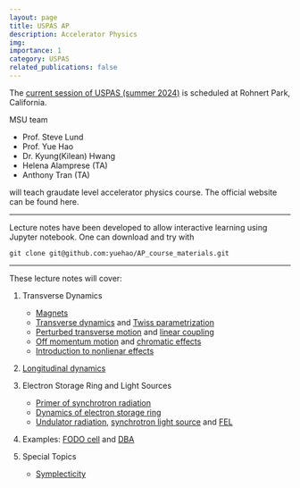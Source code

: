 ```yaml
---
layout: page
title: USPAS AP
description: Accelerator Physics
img: 
importance: 1
category: USPAS
related_publications: false
---
```


The [current session of USPAS (summer 2024)](https://uspas.fnal.gov/programs/2024/rohnertpark/index.shtml) is scheduled at Rohnert Park, California.    

MSU team 
- Prof. Steve Lund
- Prof. Yue Hao
- Dr. Kyung(Kilean) Hwang
- Helena Alamprese (TA)
- Anthony Tran (TA)

will teach graudate level accelerator physics course.  The official website can be found here.

---

Lecture notes have been developed to allow interactive learning using Jupyter notebook.  One can download and try with

```
git clone git@github.com:yuehao/AP_course_materials.git
```

---

These lecture notes will cover:

1. Transverse Dynamics

    * [Magnets](https://people.nscl.msu.edu/~haoy/teaching/AP_course_materials/magnets/magnets.html)
    * [Transverse dynamics](https://people.nscl.msu.edu/~haoy/teaching/AP_course_materials/linear_transverse_motion/linear_transverse_motion.html) and [Twiss parametrization](https://people.nscl.msu.edu/~haoy/teaching/AP_course_materials/twiss_param/twiss_param.html)
    * [Perturbed transverse motion](https://people.nscl.msu.edu/~haoy/teaching/AP_course_materials/perturbed_linear_transverse_motion/perturbed_linear_transverse_motion.html) and [linear coupling](https://people.nscl.msu.edu/~haoy/teaching/AP_course_materials/linear_transverse_coupling/linear_transverse_coupling.html)
    * [Off momentum motion](https://people.nscl.msu.edu/~haoy/teaching/AP_course_materials/off_momentum_orbit/off_momentum_orbit.html) and [chromatic effects](https://people.nscl.msu.edu/~haoy/teaching/AP_course_materials/chromatic_effect/chromatic_effect.html)
    * [Introduction to nonlienar effects]()


2. [Longitudinal dynamics](https://people.nscl.msu.edu/~haoy/teaching/AP_course_materials/longitudinal_dynamics/longitudinal_dynamics.html)

3. Electron Storage Ring and Light Sources

    * [Primer of synchrotron radiation](https://people.nscl.msu.edu/~haoy/teaching/AP_course_materials/synchrotron_radiation/synchrotron_radiation.html)
    * [Dynamics of electron storage ring](https://people.nscl.msu.edu/~haoy/teaching/AP_course_materials/electron_storage_ring/electron_storage_ring.html)
    * [Undulator radiation](https://people.nscl.msu.edu/~haoy/teaching/AP_course_materials/undulator_radiation/undulator_radiation.html), [synchrotron light source](https://people.nscl.msu.edu/~haoy/teaching/AP_course_materials/synchrotron_light_source/synchrotron_light_source.pdf) and [FEL](https://people.nscl.msu.edu/~haoy/teaching/AP_course_materials/FEL/FEL.pdf)

4. Examples: [FODO cell](https://people.nscl.msu.edu/~haoy/teaching/AP_course_materials/examples/FODO/FODO_cell.html) and [DBA](https://people.nscl.msu.edu/~haoy/teaching/AP_course_materials/examples/DBA/DBA.html)

5. Special Topics

    * [Symplecticity](https://people.nscl.msu.edu/~haoy/teaching/AP_course_materials/symplecticity/symplecticity.html)
    


